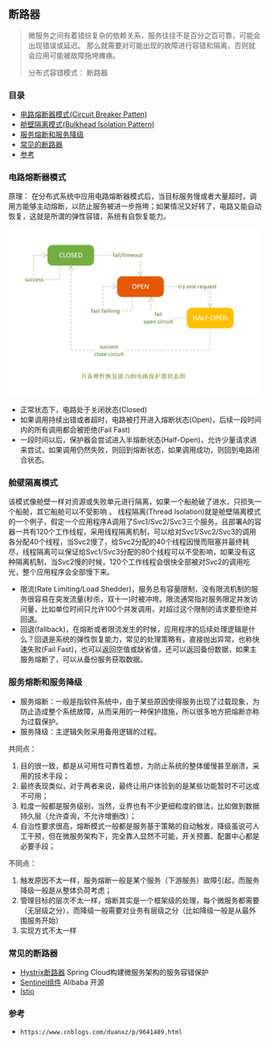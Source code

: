 ## 断路器

> 微服务之间有着错综复杂的依赖关系，服务往往不是百分之百可靠，可能会出现错误或延迟。 那么就需要对可能出现的故障进行容错和隔离，否则就会应用可能被故障拖垮瘫痪。
>
> 分布式容错模式： 断路器

### 目录
* [电路熔断器模式(Circuit Breaker Patten)](#电路熔断器模式)
* [舱壁隔离模式(Bulkhead Isolation Pattern)](#舱壁隔离模式)
* [服务熔断和服务降级](#服务熔断和服务降级)
* [常见的断路器](#常见的断路器)
* [参考](#参考)

### 电路熔断器模式
原理： 在分布式系统中应用电路熔断器模式后，当目标服务慢或者大量超时，调用方能够主动熔断，以防止服务被进一步拖垮；如果情况又好转了，电路又能自动恢复，这就是所谓的弹性容错，系统有自恢复能力。

![具备弹性恢复能力的电路保护器状态图](images/Circuit-Breaker-Patten.png)

* 正常状态下，电路处于关闭状态(Closed)
* 如果调用持续出错或者超时，电路被打开进入熔断状态(Open)，后续一段时间内的所有调用都会被拒绝(Fail Fast)
* 一段时间以后，保护器会尝试进入半熔断状态(Half-Open)，允许少量请求进来尝试，如果调用仍然失败，则回到熔断状态，如果调用成功，则回到电路闭合状态。

### 舱壁隔离模式
该模式像舱壁一样对资源或失败单元进行隔离，如果一个船舱破了进水，只损失一个船舱，其它船舱可以不受影响 。
线程隔离(Thread Isolation)就是舱壁隔离模式的一个例子，假定一个应用程序A调用了Svc1/Svc2/Svc3三个服务，且部署A的容器一共有120个工作线程，采用线程隔离机制，可以给对Svc1/Svc2/Svc3的调用各分配40个线程，当Svc2慢了，给Svc2分配的40个线程因慢而阻塞并最终耗尽，线程隔离可以保证给Svc1/Svc3分配的80个线程可以不受影响，如果没有这种隔离机制，当Svc2慢的时候，120个工作线程会很快全部被对Svc2的调用吃光，整个应用程序会全部慢下来。

* 限流(Rate Limiting/Load Shedder)，服务总有容量限制，没有限流机制的服务很容易在突发流量(秒杀，双十一)时被冲垮。限流通常指对服务限定并发访问量，比如单位时间只允许100个并发调用，对超过这个限制的请求要拒绝并回退。
* 回退(fallback)，在熔断或者限流发生的时候，应用程序的后续处理逻辑是什么？回退是系统的弹性恢复能力，常见的处理策略有，直接抛出异常，也称快速失败(Fail Fast)，也可以返回空值或缺省值，还可以返回备份数据，如果主服务熔断了，可以从备份服务获取数据。

### 服务熔断和服务降级
* 服务熔断：一般是指软件系统中，由于某些原因使得服务出现了过载现象，为防止造成整个系统故障，从而采用的一种保护措施，所以很多地方把熔断亦称为过载保护。
* 服务降级：主逻辑失败采用备用逻辑的过程。

共同点： 
1. 目的很一致，都是从可用性可靠性着想，为防止系统的整体缓慢甚至崩溃，采用的技术手段；
2. 最终表现类似，对于两者来说，最终让用户体验到的是某些功能暂时不可达或不可用；
3. 粒度一般都是服务级别，当然，业界也有不少更细粒度的做法，比如做到数据持久层（允许查询，不允许增删改）；
4. 自治性要求很高，熔断模式一般都是服务基于策略的自动触发，降级虽说可人工干预，但在微服务架构下，完全靠人显然不可能，开关预置、配置中心都是必要手段；

不同点：
1. 触发原因不太一样，服务熔断一般是某个服务（下游服务）故障引起，而服务降级一般是从整体负荷考虑；
2. 管理目标的层次不太一样，熔断其实是一个框架级的处理，每个微服务都需要（无层级之分），而降级一般需要对业务有层级之分（比如降级一般是从最外围服务开始）
3. 实现方式不太一样

### 常见的断路器
* [Hystrix断路器](../Component/Spring/Spring-Cloud/Spring-Cloud-Netflix-Hystrix.md) Spring Cloud构建微服务架构的服务容错保护
* [Sentinel组件](../Component/Sentinel.md)  Alibaba 开源
* [Istio](../Component/Istio.md)

### 参考
* `https://www.cnblogs.com/duanxz/p/9641489.html`